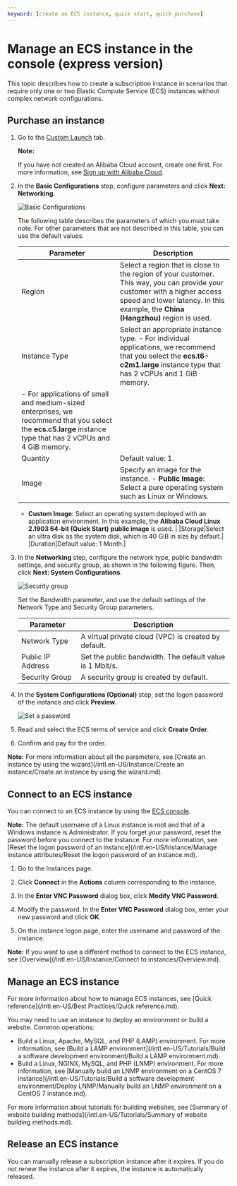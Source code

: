 ```yaml
---
keyword: [create an ECS instance, quick start, quick purchase]
---
```


# Manage an ECS instance in the console \(express version\)

This topic describes how to create a subscription instance in scenarios that require only one or two Elastic Compute Service \(ECS\) instances without complex network configurations.

## Purchase an instance

1.  Go to the [Custom Launch](https://ecs-buy.aliyun.com/wizard/#/) tab.

    **Note:**

    If you have not created an Alibaba Cloud account, create one first. For more information, see [Sign up with Alibaba Cloud](https://www.alibabacloud.com/help/doc-detail/50482.htm).

2.  In the **Basic Configurations** step, configure parameters and click **Next: Networking**.

    ![Basic Configurations](https://static-aliyun-doc.oss-accelerate.aliyuncs.com/assets/img/en-US/2845525061/p101036.png)

    The following table describes the parameters of which you must take note. For other parameters that are not described in this table, you can use the default values.

    |Parameter|Description|
    |---------|-----------|
    |Region|Select a region that is close to the region of your customer. This way, you can provide your customer with a higher access speed and lower latency. In this example, the **China \(Hangzhou\)** region is used. |
    |Instance Type|Select an appropriate instance type.     -   For individual applications, we recommend that you select the **ecs.t6-c2m1.large** instance type that has 2 vCPUs and 1 GiB memory.
    -   For applications of small and medium-sized enterprises, we recommend that you select the **ecs.c5.large** instance type that has 2 vCPUs and 4 GiB memory. |
    |Quantity|Default value: 1.|
    |Image|Specify an image for the instance.     -   **Public Image**: Select a pure operating system such as Linux or Windows.
    -   **Custom Image**: Select an operating system deployed with an application environment.
In this example, the **Alibaba Cloud Linux 2.1903 64-bit \(Quick Start\)** **public image** is used. |
    |Storage|Select an ultra disk as the system disk, which is 40 GiB in size by default.|
    |Duration|Default value: 1 Month.|

3.  In the **Networking** step, configure the network type, public bandwidth settings, and security group, as shown in the following figure. Then, click **Next: System Configurations**.

    ![Security group](https://static-aliyun-doc.oss-accelerate.aliyuncs.com/assets/img/en-US/2845525061/p101039.png)

    Set the Bandwidth parameter, and use the default settings of the Network Type and Security Group parameters.

    |Parameter|Description|
    |---------|-----------|
    |Network Type|A virtual private cloud \(VPC\) is created by default.|
    |Public IP Address|Set the public bandwidth. The default value is 1 Mbit/s.|
    |Security Group|A security group is created by default.|

4.  In the **System Configurations \(Optional\)** step, set the logon password of the instance and click **Preview**.

    ![Set a password](https://static-aliyun-doc.oss-accelerate.aliyuncs.com/assets/img/en-US/2845525061/p100347.png)

5.  Read and select the ECS terms of service and click **Create Order**.

6.  Confirm and pay for the order.


**Note:** For more information about all the parameters, see [Create an instance by using the wizard](/intl.en-US/Instance/Create an instance/Create an instance by using the wizard.md).

## Connect to an ECS instance

You can connect to an ECS instance by using the [ECS console](https://ecs.console.aliyun.com/#/server).

**Note:** The default username of a Linux instance is root and that of a Windows instance is Administrator. If you forget your password, reset the password before you connect to the instance. For more information, see [Reset the logon password of an instance](/intl.en-US/Instance/Manage instance attributes/Reset the logon password of an instance.md).

1.  Go to the Instances page.

2.  Click **Connect** in the **Actions** column corresponding to the instance.

3.  In the **Enter VNC Password** dialog box, click **Modify VNC Password**.

4.  Modify the password. In the **Enter VNC Password** dialog box, enter your new password and click **OK**.

5.  On the instance logon page, enter the username and password of the instance.


**Note:** If you want to use a different method to connect to the ECS instance, see [Overview](/intl.en-US/Instance/Connect to instances/Overview.md).

## Manage an ECS instance

For more information about how to manage ECS instances, see [Quick reference](/intl.en-US/Best Practices/Quick reference.md).

You may need to use an instance to deploy an environment or build a website. Common operations:

-   Build a Linux, Apache, MySQL, and PHP \(LAMP\) environment. For more information, see [Build a LAMP environment](/intl.en-US/Tutorials/Build a software development environment/Build a LAMP environment.md).
-   Build a Linux, NGINX, MySQL, and PHP \(LNMP\) environment. For more information, see [Manually build an LNMP environment on a CentOS 7 instance](/intl.en-US/Tutorials/Build a software development environment/Deploy LNMP/Manually build an LNMP environment on a CentOS 7 instance.md).

For more information about tutorials for building websites, see [Summary of website building methods](/intl.en-US/Tutorials/Summary of website building methods.md).

## Release an ECS instance

You can manually release a subscription instance after it expires. If you do not renew the instance after it expires, the instance is automatically released.

